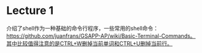 # Lecture 1

介绍了shell作为一种基础的命令行程序，一些常用的shell命令：https://github.com/juanfrans/GSAPP-AP/wiki/Basic-Terminal-Commands。其中比较值得注意的是CTRL+W删掉当前单词和CTRL+U删掉当前行。
